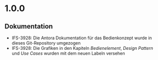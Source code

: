 # 1.0.0
## Dokumentation
- IFS-3928: Die Antora Dokumentation für das Bedienkonzept wurde in dieses Git-Repository umgezogen
- IFS-3928: Die Grafiken in den Kapiteln *Bedienelement*, *Design Pattern* und *Use Cases* wurden mit dem neuen Labeln versehen
